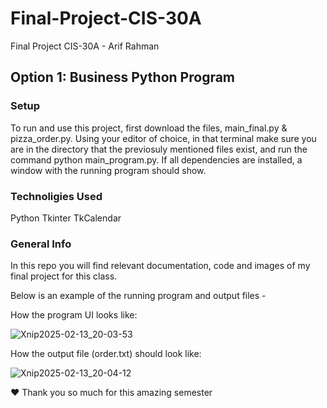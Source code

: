 # Final-Project-CIS-30A
Final Project CIS-30A - Arif Rahman

## Option 1: Business Python Program

### Setup
To run and use this project, first download the files, main_final.py & pizza_order.py. Using your editor of choice, in that terminal make sure you are in the directory that the previosuly mentioned files exist, and run the command python main_program.py. If all dependencies are installed, a window with the running program should show.

### Technoligies Used

Python
Tkinter
TkCalendar 

### General Info
In this repo you will find relevant documentation, code and images of my final project for this class. 

Below is an example of the running program and output files - 

How the program UI looks like:

![Xnip2025-02-13_20-03-53](https://github.com/user-attachments/assets/f61666c1-d853-4243-aa4e-7b3efdde731a)

How the output file (order.txt) should look like:

![Xnip2025-02-13_20-04-12](https://github.com/user-attachments/assets/caa33e7c-3406-411f-bc4a-b50b3fd54538)

❤️ Thank you so much for this amazing semester
